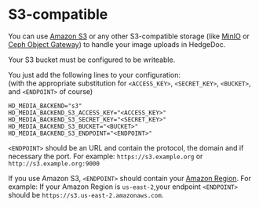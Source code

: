 # S3-compatible

You can use [Amazon S3][s3] or any other S3-compatible storage (like [MinIO][minIO]
or [Ceph Object Gateway][ceph]) to handle your image uploads in HedgeDoc.

Your S3 bucket must be configured to be writeable.

You just add the following lines to your configuration:  
(with the appropriate substitution for `<ACCESS_KEY>`, `<SECRET_KEY>`,
`<BUCKET>`, and `<ENDPOINT>` of course)

```dotenv
HD_MEDIA_BACKEND="s3"
HD_MEDIA_BACKEND_S3_ACCESS_KEY="<ACCESS_KEY>"
HD_MEDIA_BACKEND_S3_SECRET_KEY="<SECRET_KEY>"
HD_MEDIA_BACKEND_S3_BUCKET="<BUCKET>"
HD_MEDIA_BACKEND_S3_ENDPOINT="<ENDPOINT>"
```

`<ENDPOINT>` should be an URL and contain the protocol, the domain and if necessary the port.
For example: `https://s3.example.org` or `http://s3.example.org:9000`

If you use Amazon S3, `<ENDPOINT>` should contain your [Amazon Region][amazon-region].
For example: If your Amazon Region is `us-east-2`,your endpoint `<ENDPOINT>`
should be `https://s3.us-east-2.amazonaws.com`.

[s3]: https://aws.amazon.com/s3/
[minIO]: https://min.io
[ceph]: https://docs.ceph.com/en/latest/radosgw/
[amazon-region]: (https://docs.aws.amazon.com/general/latest/gr/s3.html)
